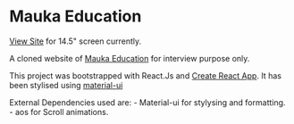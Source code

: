 # Mauka Education

[View Site](https://jayraj-r.github.io/mauka-education/) for 14.5" screen currently.

A cloned website of [Mauka Education](https://maukaeducation.com) for interview purpose only.

This project was bootstrapped with React.Js and [Create React App](https://github.com/facebook/create-react-app).
It has been stylised using [material-ui](https://material-ui.com/)

External Dependencies used are:
    - Material-ui for stylysing and formatting.
    - aos for Scroll animations.
